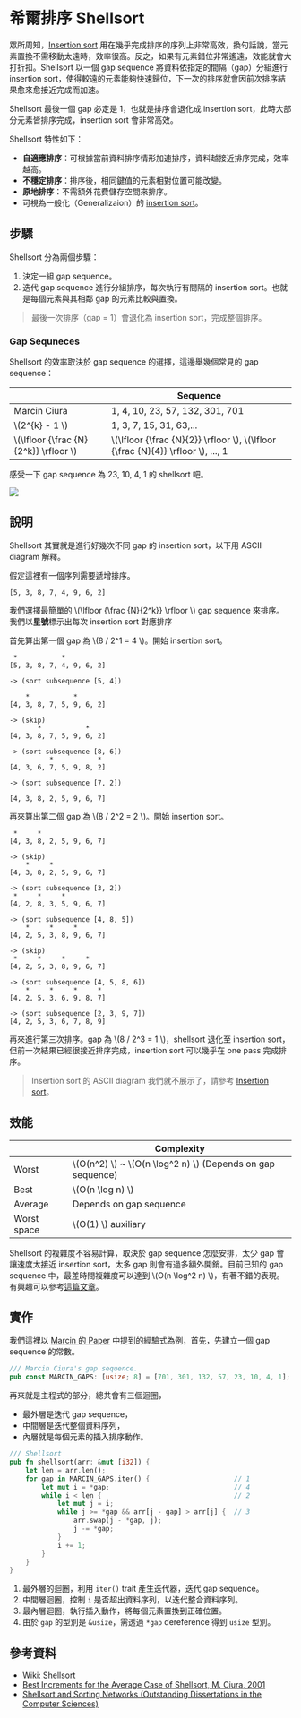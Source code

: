 # 希爾排序 Shellsort

眾所周知，[Insertion sort](../insertion_sort) 用在幾乎完成排序的序列上非常高效，換句話說，當元素置換不需移動太遠時，效率很高。反之，如果有元素錯位非常遙遠，效能就會大打折扣。Shellsort 以一個 gap sequence 將資料依指定的間隔（gap）分組進行 insertion sort，使得較遠的元素能夠快速歸位，下一次的排序就會因前次排序結果愈來愈接近完成而加速。

Shellsort 最後一個 gap 必定是 1，也就是排序會退化成 insertion sort，此時大部分元素皆排序完成，insertion sort 會非常高效。

Shellsort 特性如下：

- **自適應排序**：可根據當前資料排序情形加速排序，資料越接近排序完成，效率越高。
- **不穩定排序**：排序後，相同鍵值的元素相對位置可能改變。
- **原地排序**：不需額外花費儲存空間來排序。
- 可視為一般化（Generalizaion）的 [insertion sort](../insertion_sort)。

## 步驟

Shellsort 分為兩個步驟：

1. 決定一組 gap sequence。
2. 迭代 gap sequence 進行分組排序，每次執行有間隔的 insertion sort。也就是每個元素與其相鄰 gap 的元素比較與置換。

> 最後一次排序（gap = 1）會退化為 insertion sort，完成整個排序。

### Gap Sequneces

Shellsort 的效率取決於 gap sequence 的選擇，這邊舉幾個常見的 gap sequence：

|              | Sequence                        |
| ------------ | ------------------------------- |
| Marcin Ciura | 1, 4, 10, 23, 57, 132, 301, 701 |
| \\(2^{k} - 1 \\)  | 1, 3, 7, 15, 31, 63,...         |
| \\(\lfloor {\frac {N}{2^k}} \rfloor \\) | \\(\lfloor {\frac {N}{2}} \rfloor \\), \\(\lfloor {\frac {N}{4}} \rfloor \\), ..., 1|

感受一下 gap sequence 為 23, 10, 4, 1 的 shellsort 吧。

![](https://upload.wikimedia.org/wikipedia/commons/d/d8/Sorting_shellsort_anim.gif)

## 說明

Shellsort 其實就是進行好幾次不同 gap 的 insertion sort，以下用 ASCII diagram 解釋。

假定這裡有一個序列需要遞增排序。

```
[5, 3, 8, 7, 4, 9, 6, 2]
```

我們選擇最簡單的 \\(\lfloor {\frac {N}{2^k}} \rfloor \\) gap sequence 來排序。我們以**星號**標示出每次 insertion sort 對應排序

首先算出第一個 gap 為 \\(8 / 2^1 = 4 \\)。開始 insertion sort。

```
 *           *
[5, 3, 8, 7, 4, 9, 6, 2]

-> (sort subsequence [5, 4])

    *           *
[4, 3, 8, 7, 5, 9, 6, 2]

-> (skip)
       *           *
[4, 3, 8, 7, 5, 9, 6, 2]

-> (sort subsequence [8, 6])
          *           *
[4, 3, 6, 7, 5, 9, 8, 2]

-> (sort subsequence [7, 2])

[4, 3, 8, 2, 5, 9, 6, 7]
```

再來算出第二個 gap 為 \\(8 / 2^2 = 2 \\)。開始 insertion sort。

```
 *     *
[4, 3, 8, 2, 5, 9, 6, 7]

-> (skip)
    *     *
[4, 3, 8, 2, 5, 9, 6, 7]

-> (sort subsequence [3, 2])
 *     *     *
[4, 2, 8, 3, 5, 9, 6, 7]

-> (sort subsequence [4, 8, 5])
    *     *     *
[4, 2, 5, 3, 8, 9, 6, 7]

-> (skip)
 *     *     *     *
[4, 2, 5, 3, 8, 9, 6, 7]

-> (sort subsequence [4, 5, 8, 6])
    *     *     *     *
[4, 2, 5, 3, 6, 9, 8, 7]

-> (sort subsequence [2, 3, 9, 7])
[4, 2, 5, 3, 6, 7, 8, 9]
```

再來進行第三次排序。gap 為 \\(8 / 2^3 = 1 \\)，shellsort 退化至 insertion sort，但前一次結果已經很接近排序完成，insertion sort 可以幾乎在 one pass 完成排序。

> Insertion sort 的 ASCII diagram 我們就不展示了，請參考 [Insertion sort](../insertion_sort)。

## 效能

|              | Complexity                                            |
| ------------ | ----------------------------------------------------- |
| Worst        | \\(O(n^2) \\) ~  \\(O(n \log^2 n) \\) (Depends on gap sequence) |
| Best         | \\(O(n \log n) \\)                                    |
| Average      | Depends on gap sequence                               |
| Worst space  | \\(O(1) \\) auxiliary                                 |

Shellsort 的複雜度不容易計算，取決於 gap sequence 怎麼安排，太少 gap 會讓速度太接近 insertion sort，太多 gap 則會有過多額外開銷。目前已知的 gap sequence 中，最差時間複雜度可以達到 \\(O(n \log^2 n) \\)，有著不錯的表現。有興趣可以參考[這篇文章][best-sequence]。

## 實作

我們這裡以 [Marcin 的 Paper][marcin-sequence-paper] 中提到的經驗式為例，首先，先建立一個 gap sequence 的常數。

```rust
/// Marcin Ciura's gap sequence.
pub const MARCIN_GAPS: [usize; 8] = [701, 301, 132, 57, 23, 10, 4, 1];
```

再來就是主程式的部分，總共會有三個迴圈，

- 最外層是迭代 gap sequence，
- 中間層是迭代整個資料序列，
- 內層就是每個元素的插入排序動作。

```rust
/// Shellsort
pub fn shellsort(arr: &mut [i32]) {
    let len = arr.len();
    for gap in MARCIN_GAPS.iter() {                     // 1
        let mut i = *gap;                               // 4
        while i < len {                                 // 2
            let mut j = i;
            while j >= *gap && arr[j - gap] > arr[j] {  // 3
                arr.swap(j - *gap, j);
                j -= *gap;
            }
            i += 1;
        }
    }
}
```

1. 最外層的迴圈，利用 `iter()` trait 產生迭代器，迭代 gap sequence。
2. 中間層迴圈，控制 `i` 是否超出資料序列，以迭代整合資料序列。
3. 最內層迴圈，執行插入動作，將每個元素置換到正確位置。
4. 由於 `gap` 的型別是 `&usize`，需透過 `*gap` dereference 得到 `usize` 型別。

## 參考資料

- [Wiki: Shellsort](https://en.wikipedia.org/wiki/Shellsort)
- [Best Increments for the Average Case of Shellsort, M. Ciura, 2001][marcin-sequence-paper]
- [Shellsort and Sorting Networks (Outstanding Dissertations in the Computer Sciences)][best-sequence]

[best-sequence]: http://www.dtic.mil/get-tr-doc/pdf?AD=AD0740110
[marcin-sequence-paper]: http://sun.aei.polsl.pl/~mciura/publikacje/shellsort.pdf

